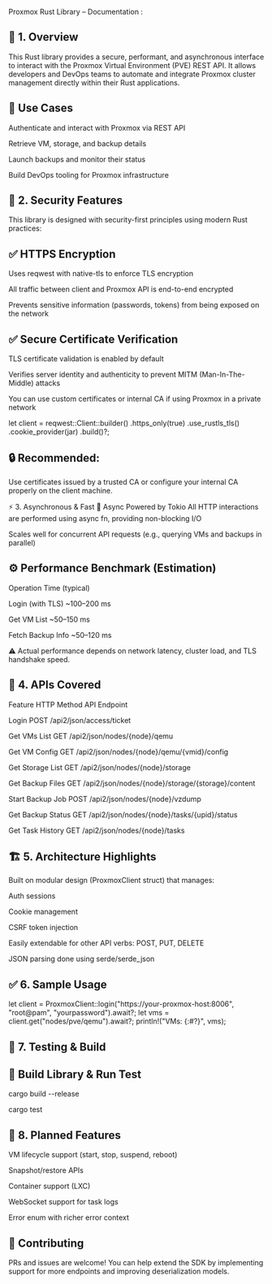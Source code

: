 Proxmox Rust Library – Documentation :

📌 1. Overview
------------------------

This Rust library provides a secure, performant, and asynchronous interface to interact with the Proxmox Virtual Environment (PVE) REST API. It allows developers and DevOps teams to automate and integrate Proxmox cluster management directly within their Rust applications.

🧭 Use Cases
------------------------

Authenticate and interact with Proxmox via REST API

Retrieve VM, storage, and backup details

Launch backups and monitor their status

Build DevOps tooling for Proxmox infrastructure


🔐 2. Security Features
------------------------------------

This library is designed with security-first principles using modern Rust practices:

✅ HTTPS Encryption
------------------------------------

Uses reqwest with native-tls to enforce TLS encryption

All traffic between client and Proxmox API is end-to-end encrypted

Prevents sensitive information (passwords, tokens) from being exposed on the network

✅ Secure Certificate Verification
------------------------------------

TLS certificate validation is enabled by default

Verifies server identity and authenticity to prevent MITM (Man-In-The-Middle) attacks

You can use custom certificates or internal CA if using Proxmox in a private network

let client = reqwest::Client::builder()
    .https_only(true)
    .use_rustls_tls()
    .cookie_provider(jar)
    .build()?;

🔒 Recommended: 
------------------------

Use certificates issued by a trusted CA or configure your internal CA properly on the client machine.

⚡ 3. Asynchronous & Fast
🚀 Async Powered by Tokio
All HTTP interactions are performed using async fn, providing non-blocking I/O

Scales well for concurrent API requests (e.g., querying VMs and backups in parallel)

⚙️ Performance Benchmark (Estimation)
------------------------------------------------

Operation	Time (typical)

Login (with TLS)	~100–200 ms

Get VM List	~50–150 ms

Fetch Backup Info	~50–120 ms


⚠️ Actual performance depends on network latency, cluster load, and TLS handshake speed.

🧰 4. APIs Covered
------------------------

Feature	HTTP Method	API Endpoint

Login	POST	/api2/json/access/ticket

Get VMs List	GET	/api2/json/nodes/{node}/qemu

Get VM Config	GET	/api2/json/nodes/{node}/qemu/{vmid}/config

Get Storage List	GET	/api2/json/nodes/{node}/storage

Get Backup Files	GET	/api2/json/nodes/{node}/storage/{storage}/content

Start Backup Job	POST	/api2/json/nodes/{node}/vzdump

Get Backup Status	GET	/api2/json/nodes/{node}/tasks/{upid}/status

Get Task History	GET	/api2/json/nodes/{node}/tasks

🏗️ 5. Architecture Highlights
------------------------------------

Built on modular design (ProxmoxClient struct) that manages:

Auth sessions

Cookie management

CSRF token injection

Easily extendable for other API verbs: POST, PUT, DELETE

JSON parsing done using serde/serde_json

✅ 6. Sample Usage
------------------------

let client = ProxmoxClient::login("https://your-proxmox-host:8006", "root@pam", "yourpassword").await?;
let vms = client.get("nodes/pve/qemu").await?;
println!("VMs: {:#?}", vms);

🧪 7. Testing & Build
------------------------

🔧 Build Library & Run Test
------------------------------------

cargo build --release

cargo test


🚀 8. Planned Features
------------------------

VM lifecycle support (start, stop, suspend, reboot)

Snapshot/restore APIs

Container support (LXC)

WebSocket support for task logs

Error enum with richer error context

🙌 Contributing
------------------------
PRs and issues are welcome! You can help extend the SDK by implementing support for more endpoints and improving deserialization models.




